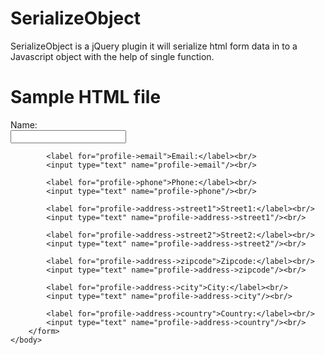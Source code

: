 # SerializeObject
SerializeObject is a jQuery plugin it will serialize html form data in to a Javascript object with the help of single function.

# Sample HTML file
<html>
    <head>
        <title>JSON Lib</title>
        <script src="https://code.jquery.com/jquery-3.1.1.min.js" integrity="sha256-hVVnYaiADRTO2PzUGmuLJr8BLUSjGIZsDYGmIJLv2b8=" crossorigin="anonymous"></script>
        <script src="object-lib.js"></script>
    </head>
    <body>
        <form name="frm" method="post">
            <label for="profile->name">Name:</label><br/>
            <input type="text" name="profile->name"/><br/>

            <label for="profile->email">Email:</label><br/>
            <input type="text" name="profile->email"/><br/>
            
            <label for="profile->phone">Phone:</label><br/>
            <input type="text" name="profile->phone"/><br/>
            
            <label for="profile->address->street1">Street1:</label><br/>
            <input type="text" name="profile->address->street1"/><br/>
            
            <label for="profile->address->street2">Street2:</label><br/>
            <input type="text" name="profile->address->street2"/><br/>
            
            <label for="profile->address->zipcode">Zipcode:</label><br/>
            <input type="text" name="profile->address->zipcode"/><br/>
            
            <label for="profile->address->city">City:</label><br/>
            <input type="text" name="profile->address->city"/><br/>
            
            <label for="profile->address->country">Country:</label><br/>
            <input type="text" name="profile->address->country"/><br/>
        </form>
    </body>
</html>

